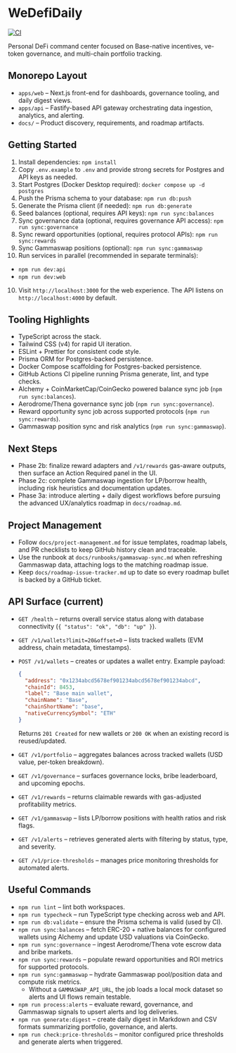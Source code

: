 # WeDefiDaily

[![CI](https://github.com/cjnemes/WeDefiDaily/actions/workflows/ci.yml/badge.svg)](https://github.com/cjnemes/WeDefiDaily/actions/workflows/ci.yml)

Personal DeFi command center focused on Base-native incentives, ve-token governance, and multi-chain portfolio tracking.

## Monorepo Layout
- `apps/web` – Next.js front-end for dashboards, governance tooling, and daily digest views.
- `apps/api` – Fastify-based API gateway orchestrating data ingestion, analytics, and alerting.
- `docs/` – Product discovery, requirements, and roadmap artifacts.

## Getting Started
1. Install dependencies: `npm install`
2. Copy `.env.example` to `.env` and provide strong secrets for Postgres and API keys as needed.
3. Start Postgres (Docker Desktop required): `docker compose up -d postgres`
4. Push the Prisma schema to your database: `npm run db:push`
5. Generate the Prisma client (if needed): `npm run db:generate`
6. Seed balances (optional, requires API keys): `npm run sync:balances`
7. Sync governance data (optional, requires governance API access): `npm run sync:governance`
8. Sync reward opportunities (optional, requires protocol APIs): `npm run sync:rewards`
9. Sync Gammaswap positions (optional): `npm run sync:gammaswap`
10. Run services in parallel (recommended in separate terminals):
   - `npm run dev:api`
   - `npm run dev:web`
10. Visit `http://localhost:3000` for the web experience. The API listens on `http://localhost:4000` by default.

## Tooling Highlights
- TypeScript across the stack.
- Tailwind CSS (v4) for rapid UI iteration.
- ESLint + Prettier for consistent code style.
- Prisma ORM for Postgres-backed persistence.
- Docker Compose scaffolding for Postgres-backed persistence.
- GitHub Actions CI pipeline running Prisma generate, lint, and type checks.
- Alchemy + CoinMarketCap/CoinGecko powered balance sync job (`npm run sync:balances`).
- Aerodrome/Thena governance sync job (`npm run sync:governance`).
- Reward opportunity sync job across supported protocols (`npm run sync:rewards`).
- Gammaswap position sync and risk analytics (`npm run sync:gammaswap`).

## Next Steps
- Phase 2b: finalize reward adapters and `/v1/rewards` gas-aware outputs, then surface an Action Required panel in the UI.
- Phase 2c: complete Gammaswap ingestion for LP/borrow health, including risk heuristics and documentation updates.
- Phase 3a: introduce alerting + daily digest workflows before pursuing the advanced UX/analytics roadmap in `docs/roadmap.md`.

## Project Management
- Follow `docs/project-management.md` for issue templates, roadmap labels, and PR checklists to keep GitHub history clean and traceable.
- Use the runbook at `docs/runbooks/gammaswap-sync.md` when refreshing Gammaswap data, attaching logs to the matching roadmap issue.
- Keep `docs/roadmap-issue-tracker.md` up to date so every roadmap bullet is backed by a GitHub ticket.

## API Surface (current)

- `GET /health` – returns overall service status along with database connectivity (`{ "status": "ok", "db": "up" }`).
- `GET /v1/wallets?limit=20&offset=0` – lists tracked wallets (EVM address, chain metadata, timestamps).
- `POST /v1/wallets` – creates or updates a wallet entry. Example payload:

  ```json
  {
    "address": "0x1234abcd5678ef901234abcd5678ef901234abcd",
    "chainId": 8453,
    "label": "Base main wallet",
    "chainName": "Base",
    "chainShortName": "base",
    "nativeCurrencySymbol": "ETH"
  }
  ```

  Returns `201 Created` for new wallets or `200 OK` when an existing record is reused/updated.
- `GET /v1/portfolio` – aggregates balances across tracked wallets (USD value, per-token breakdown).
- `GET /v1/governance` – surfaces governance locks, bribe leaderboard, and upcoming epochs.
- `GET /v1/rewards` – returns claimable rewards with gas-adjusted profitability metrics.
- `GET /v1/gammaswap` – lists LP/borrow positions with health ratios and risk flags.
- `GET /v1/alerts` – retrieves generated alerts with filtering by status, type, and severity.
- `GET /v1/price-thresholds` – manages price monitoring thresholds for automated alerts.

## Useful Commands

- `npm run lint` – lint both workspaces.
- `npm run typecheck` – run TypeScript type checking across web and API.
- `npm run db:validate` – ensure the Prisma schema is valid (used by CI).
- `npm run sync:balances` – fetch ERC-20 + native balances for configured wallets using Alchemy and update USD valuations via CoinGecko.
- `npm run sync:governance` – ingest Aerodrome/Thena vote escrow data and bribe markets.
- `npm run sync:rewards` – populate reward opportunities and ROI metrics for supported protocols.
- `npm run sync:gammaswap` – hydrate Gammaswap pool/position data and compute risk metrics.
  - Without a `GAMMASWAP_API_URL`, the job loads a local mock dataset so alerts and UI flows remain testable.
- `npm run process:alerts` – evaluate reward, governance, and Gammaswap signals to upsert alerts and log deliveries.
- `npm run generate:digest` – create daily digest in Markdown and CSV formats summarizing portfolio, governance, and alerts.
- `npm run check:price-thresholds` – monitor configured price thresholds and generate alerts when triggered.
